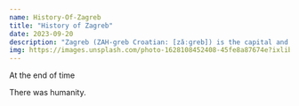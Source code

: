 ```yaml
---
name: History-Of-Zagreb
title: "History of Zagreb"
date: 2023-09-20
description: "Zagreb (ZAH-greb Croatian: [zǎːɡreb]) is the capital and largest city of Croatia. It is in the north of the country, along the Sava river, at the southern slopes of the Medvednica mountain. Zagreb stands near the international border between Croatia and Slovenia at an elevation of approximately 122 m (400 ft) above sea level."
img: https://images.unsplash.com/photo-1628108452408-45fe8a87674e?ixlib=rb-4.0.3&ixid=M3wxMjA3fDB8MHxzZWFyY2h8MTR8fFphZ3JlYnxlbnwwfHwwfHx8MA%3D%3D&auto=format&fit=crop&w=500&q=60
---
```


At the end of time

<!--more-->

There was humanity.
